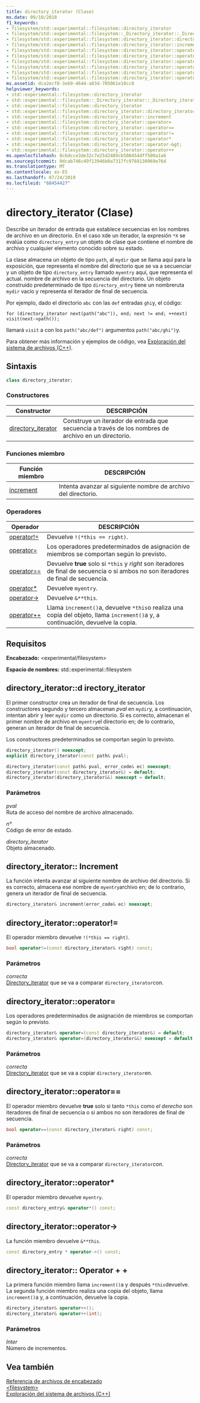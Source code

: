 ```yaml
---
title: directory_iterator (Clase)
ms.date: 09/10/2018
f1_keywords:
- filesystem/std::experimental::filesystem::directory_iterator
- filesystem/std::experimental::filesystem::_Directory_iterator::_Directory_iterator
- filesystem/std::experimental::filesystem::directory_iterator::directory_iterator
- filesystem/std::experimental::filesystem::directory_iterator::increment
- filesystem/std::experimental::filesystem::directory_iterator::operator=
- filesystem/std::experimental::filesystem::directory_iterator::operator==
- filesystem/std::experimental::filesystem::directory_iterator::operator!=
- filesystem/std::experimental::filesystem::directory_iterator::operator*
- filesystem/std::experimental::filesystem::directory_iterator::operator-&gt;
- filesystem/std::experimental::filesystem::directory_iterator::operator++
ms.assetid: dca2ecf8-3e69-4644-a83d-705061e10cc8
helpviewer_keywords:
- std::experimental::filesystem::directory_iterator
- std::experimental::filesystem::_Directory_iterator::_Directory_iterator
- std::experimental::filesystem::directory_iterator
- std::experimental::filesystem::directory_iterator::directory_iterator
- std::experimental::filesystem::directory_iterator::increment
- std::experimental::filesystem::directory_iterator::operator=
- std::experimental::filesystem::directory_iterator::operator==
- std::experimental::filesystem::directory_iterator::operator!=
- std::experimental::filesystem::directory_iterator::operator*
- std::experimental::filesystem::directory_iterator::operator-&gt;
- std::experimental::filesystem::directory_iterator::operator++
ms.openlocfilehash: 8c6dcce3de32c7e25d2489cb508454dff500a1a6
ms.sourcegitcommit: 0dcab746c49f13946b0a7317fc9769130969e76d
ms.translationtype: MT
ms.contentlocale: es-ES
ms.lasthandoff: 07/24/2019
ms.locfileid: "68454427"
---
```

# <a name="directoryiterator-class"></a>directory_iterator (Clase)

Describe un iterador de entrada que establece secuencias en los nombres de archivo en un directorio. En el caso `X`de un iterador, la expresión `*X` se evalúa como `directory_entry` un objeto de clase que contiene el nombre de archivo y cualquier elemento conocido sobre su estado.

La clase almacena un objeto de tipo `path`, al `mydir` que se llama aquí para la exposición, que representa el nombre del directorio que se va a secuenciar y un objeto de tipo `directory_entry` llamado `myentry` aquí, que representa el actual. nombre de archivo en la secuencia del directorio. Un objeto construido predeterminado de tipo `directory_entry` tiene un nombreruta `mydir` vacío y representa el iterador de final de secuencia.

Por ejemplo, dado el directorio `abc` con las `def` entradas `ghi`y, el código:

`for (directory_iterator next(path("abc")), end; next != end; ++next)     visit(next->path());`

llamará `visit` a con los `path("abc/def")` argumentos `path("abc/ghi")`y.

Para obtener más información y ejemplos de código, vea [Exploración del sistema de archivos (C++)](../standard-library/file-system-navigation.md).

## <a name="syntax"></a>Sintaxis

```cpp
class directory_iterator;
```

### <a name="constructors"></a>Constructores

|Constructor|DESCRIPCIÓN|
|-|-|
|[directory_iterator](#directory_iterator)|Construye un iterador de entrada que secuencia a través de los nombres de archivo en un directorio.|

### <a name="member-functions"></a>Funciones miembro

|Función miembro|DESCRIPCIÓN|
|-|-|
|[increment](#increment)|Intenta avanzar al siguiente nombre de archivo del directorio.|

### <a name="operators"></a>Operadores

|Operador|DESCRIPCIÓN|
|-|-|
|[operator!=](#op_neq)|Devuelve `!(*this == right)`.|
|[operator=](#op_as)|Los operadores predeterminados de asignación de miembros se comportan según lo previsto.|
|[operator==](#op_eq)|Devuelve **true** solo si `*this` y *right* son iteradores de final de secuencia o si ambos no son iteradores de final de secuencia.|
|[operator*](#op_star)|Devuelve `myentry`.|
|[operator->](#op_cast)|Devuelve `&**this`.|
|[operator++](#op_increment)|Llama `increment()`a, devuelve `*this`o realiza una copia del objeto, llama `increment()`a y, a continuación, devuelve la copia.|

## <a name="requirements"></a>Requisitos

**Encabezado:** \<experimental/filesystem>

**Espacio de nombres:** std::experimental::filesystem

## <a name="directory_iterator"></a>directory_iterator::d irectory_iterator

El primer constructor crea un iterador de final de secuencia. Los constructores segundo y tercero almacenan *pval* en `mydir`y, a continuación, intentan abrir y leer `mydir` como un directorio. Si es correcto, almacenan el primer nombre de archivo en `myentry`el directorio en; de lo contrario, generan un iterador de final de secuencia.

Los constructores predeterminados se comportan según lo previsto.

```cpp
directory_iterator() noexcept;
explicit directory_iterator(const path& pval);

directory_iterator(const path& pval, error_code& ec) noexcept;
directory_iterator(const directory_iterator&) = default;
directory_iterator(directory_iterator&&) noexcept = default;
```

### <a name="parameters"></a>Parámetros

*pval*\
Ruta de acceso del nombre de archivo almacenado.

*n°*\
Código de error de estado.

*directory_iterator*\
Objeto almacenado.

## <a name="increment"></a>directory_iterator:: Increment

La función intenta avanzar al siguiente nombre de archivo del directorio. Si es correcto, almacena ese nombre de `myentry`archivo en; de lo contrario, genera un iterador de final de secuencia.

```cpp
directory_iterator& increment(error_code& ec) noexcept;
```

## <a name="op_neq"></a> directory_iterator::operator!=

El operador miembro devuelve `!(*this == right)`.

```cpp
bool operator!=(const directory_iterator& right) const;
```

### <a name="parameters"></a>Parámetros

*correcta*\
[Directory_iterator](../standard-library/directory-iterator-class.md) que se va a comparar `directory_iterator`con.

## <a name="op_as"></a> directory_iterator::operator=

Los operadores predeterminados de asignación de miembros se comportan según lo previsto.

```cpp
directory_iterator& operator=(const directory_iterator&) = default;
directory_iterator& operator=(directory_iterator&&) noexcept = default;
```

### <a name="parameters"></a>Parámetros

*correcta*\
[Directory_iterator](../standard-library/directory-iterator-class.md) que se va a copiar `directory_iterator`en.

## <a name="op_eq"></a> directory_iterator::operator==

El operador miembro devuelve **true** solo si tanto `*this` como *el derecho* son iteradores de final de secuencia o si ambos no son iteradores de final de secuencia.

```cpp
bool operator==(const directory_iterator& right) const;
```

### <a name="parameters"></a>Parámetros

*correcta*\
[Directory_iterator](../standard-library/directory-iterator-class.md) que se va a comparar `directory_iterator`con.

## <a name="op_star"></a> directory_iterator::operator*

El operador miembro devuelve `myentry`.

```cpp
const directory_entry& operator*() const;
```

## <a name="op_cast"></a> directory_iterator::operator->

La función miembro devuelve `&**this`.

```cpp
const directory_entry * operator->() const;
```

## <a name="op_increment"></a>directory_iterator:: Operator + +

La primera función miembro llama `increment()`a y después `*this`devuelve. La segunda función miembro realiza una copia del objeto, llama `increment()`a y, a continuación, devuelve la copia.

```cpp
directory_iterator& operator++();
directory_iterator& operator++(int);
```

### <a name="parameters"></a>Parámetros

*Inter*\
Número de incrementos.

## <a name="see-also"></a>Vea también

[Referencia de archivos de encabezado](../standard-library/cpp-standard-library-header-files.md)\
[\<filesystem>](../standard-library/filesystem.md)\
[Exploración del sistema de archivos (C++)](../standard-library/file-system-navigation.md)
